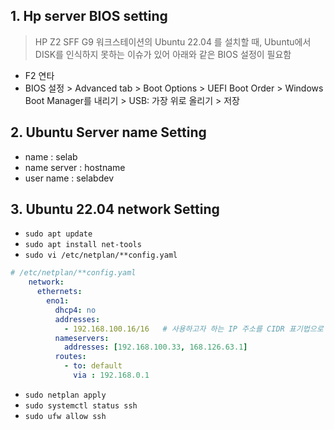 ## 1. Hp server BIOS setting

> HP Z2 SFF G9 워크스테이션의 Ubuntu 22.04 를 설치할 때, Ubuntu에서 DISK를 인식하지 못하는 이슈가 있어 아래와 같은 BIOS 설정이 필요함

- F2 연타
- BIOS 설정 > Advanced tab > Boot Options > UEFI Boot Order > Windows Boot Manager를 내리기 > USB: 가장 위로 올리기 > 저장 

## 2. Ubuntu Server name Setting

- name : selab
- name server : hostname
- user name : selabdev

## 3. Ubuntu 22.04 network Setting

- `sudo apt update`
- `sudo apt install net-tools`
- `sudo vi /etc/netplan/**config.yaml`

```yaml
# /etc/netplan/**config.yaml
    network:
      ethernets:
        eno1:
          dhcp4: no
          addresses: 
            - 192.168.100.16/16   # 사용하고자 하는 IP 주소를 CIDR 표기법으로 기재. C-Class는 끝에 '/24' 기입.
          nameservers: 
            addresses: [192.168.100.33, 168.126.63.1] 
          routes:
            - to: default
              via : 192.168.0.1
```

- `sudo netplan apply`
- `sudo systemctl status ssh`
- `sudo ufw allow ssh`
